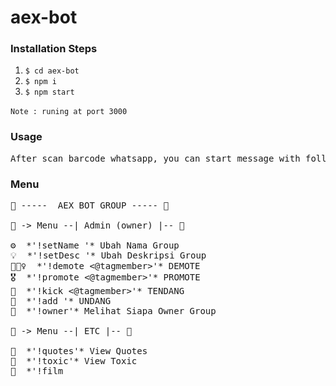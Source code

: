 # aex-bot

### Installation Steps

1. `$ cd aex-bot`
1. `$ npm i`
2. `$ npm start`

``Note : runing at port 3000``

### Usage
<pre>
After scan barcode whatsapp, you can start message with following command : !help for showing menu/command
</pre>

### Menu
<pre>
🔐 -----  AEX BOT GROUP ----- 🔐

🍻 -> Menu --| Admin (owner) |-- 🍻

⚙  *'!setName <optional>'* Ubah Nama Group
💡  *'!setDesc <optional>'* Ubah Deskripsi Group
🤾🏻‍♀  *'!demote <@tagmember>'* DEMOTE
🎖  *'!promote <@tagmember>'* PROMOTE 
🤺  *'!kick <@tagmember>'* TENDANG
💌  *'!add <number>'* UNDANG 
🚀  *'!owner'* Melihat Siapa Owner Group 

🍻 -> Menu --| ETC |-- 🍻

🧷  *'!quotes'* View Quotes
🧷  *'!toxic'* View Toxic 
🧷  *'!film <title>'* Cari Film
🧷  *'!bot join <optional>'* Undang Bot Ke Group Kalian
🧷  *'!qr <optional>'* QR Code Maker
🧷  *'!read qr <media>'* QR Code Reader
🗣  *'!tts <optional>'* Text To Speech

🍻 -> Menu --| SPAM WHATSAPP |-- 🍻

💌  *'!spam <nomor> <jumlah> <key>'* Spam WA by AEX-BOT
💌  *'!spamKey'* KEY Spam WA by AEX-BOT

🍻 -> Menu --| SPAM WHATSAPP |-- 🍻

🍻 -> Menu --| base64 & etc |-- 🍻

🧷  *'!bs64 enc <string>'* Encrypt String
🧷  *'!bs64 dec <string>'* Encode String 
🧷  *'!hash sha1 <string>'* SHA1 Encrypt
🧷  *'!hash sha256 <string>'* SHA256 Encrypt
🧷  *'!hash sha512 <string>'* SHA512 Encrypt

🍻 -> Menu --| base64 & etc |-- 🍻

🔐 -----  AEX BOT GROUP ----- 🔐
</pre>

## Screenshots

![AEX BOT WHATSAPP](screenshot/1.PNG)
![AEX BOT WHATSAPP](screenshot/2.jpg)